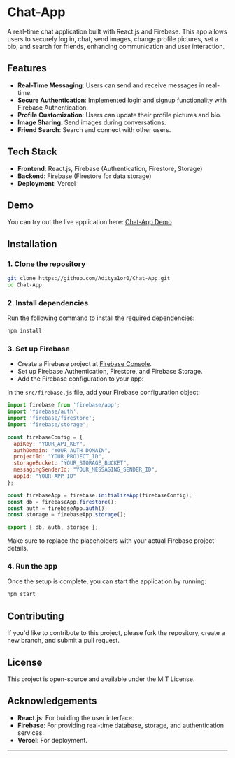 # Chat-App

A real-time chat application built with React.js and Firebase. This app allows users to securely log in, chat, send images, change profile pictures, set a bio, and search for friends, enhancing communication and user interaction.

## Features

- **Real-Time Messaging**: Users can send and receive messages in real-time.
- **Secure Authentication**: Implemented login and signup functionality with Firebase Authentication.
- **Profile Customization**: Users can update their profile pictures and bio.
- **Image Sharing**: Send images during conversations.
- **Friend Search**: Search and connect with other users.
  
## Tech Stack

- **Frontend**: React.js, Firebase (Authentication, Firestore, Storage)
- **Backend**: Firebase (Firestore for data storage)
- **Deployment**: Vercel

## Demo

You can try out the live application here: [Chat-App Demo](https://chat-app-nine-ruby.vercel.app/)

## Installation

### 1. Clone the repository

```bash
git clone https://github.com/Aditya1or0/Chat-App.git
cd Chat-App
```

### 2. Install dependencies

Run the following command to install the required dependencies:

```bash
npm install
```

### 3. Set up Firebase

- Create a Firebase project at [Firebase Console](https://console.firebase.google.com/).
- Set up Firebase Authentication, Firestore, and Firebase Storage.
- Add the Firebase configuration to your app:
  
In the `src/firebase.js` file, add your Firebase configuration object:

```js
import firebase from 'firebase/app';
import 'firebase/auth';
import 'firebase/firestore';
import 'firebase/storage';

const firebaseConfig = {
  apiKey: "YOUR_API_KEY",
  authDomain: "YOUR_AUTH_DOMAIN",
  projectId: "YOUR_PROJECT_ID",
  storageBucket: "YOUR_STORAGE_BUCKET",
  messagingSenderId: "YOUR_MESSAGING_SENDER_ID",
  appId: "YOUR_APP_ID"
};

const firebaseApp = firebase.initializeApp(firebaseConfig);
const db = firebaseApp.firestore();
const auth = firebaseApp.auth();
const storage = firebaseApp.storage();

export { db, auth, storage };
```

Make sure to replace the placeholders with your actual Firebase project details.

### 4. Run the app

Once the setup is complete, you can start the application by running:

```bash
npm start
```


## Contributing

If you'd like to contribute to this project, please fork the repository, create a new branch, and submit a pull request.

## License

This project is open-source and available under the MIT License.

## Acknowledgements

- **React.js**: For building the user interface.
- **Firebase**: For providing real-time database, storage, and authentication services.
- **Vercel**: For deployment.

---
